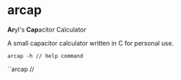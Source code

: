 # arcap
**Ar**yl's **Cap**acitor Calculator

A small capacitor calculator written in C for personal use.

``arcap -h // help command``

``arcap <value> //
